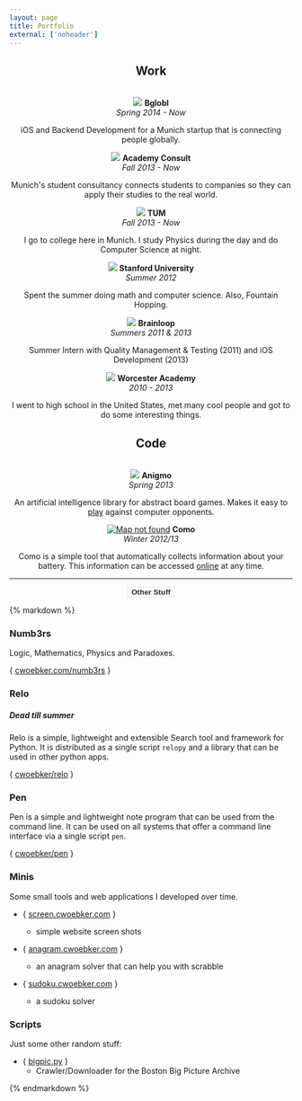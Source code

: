 ```yaml
---
layout: page
title: Portfolio
external: ['noheader']
---
```


<div class="row">

<div class="item col-lg-4 col-lg-offset-4"><center>
<h2>Work</h2>
</center></div>
<br>

<div class="item col-lg-4"><center>
  <a href="http://bglobl.com"><img class="img-circle" src="/assets/img/portfolio/bglobl.png"></a>
  <b>Bglobl</b><br>
  <i class="byline">Spring 2014 - Now</i>
  <p>iOS and Backend Development for a Munich startup that is connecting people globally.</p>
</center></div>

<div class="item col-lg-4"><center>
  <a href="http://www.academyconsult.de"><img class="img-circle" src="/assets/img/portfolio/ac.png"></a>
  <b>Academy Consult</b><br>
  <i class="byline">Fall 2013 - Now</i>
  <p>Munich's student consultancy connects students to companies so they can apply their studies to the real world.</p>
</center></div>

<div class="item col-lg-4"><center>
  <a href="http://www.tum.de"><img class="img-circle" src="/assets/img/portfolio/tum.png"></a>
  <b>TUM</b><br>
  <i class="byline">Fall 2013 - Now</i>
  <p>I go to college here in Munich. I study Physics during the day and do Computer Science at night.</p>
</center></div>

<div class="clearfix"></div>

<div class="item col-lg-4"><center>
  <a href="http://www.stanford.edu"><img class="img-circle" src="/assets/img/portfolio/stanford.png"></a>
  <b>Stanford University</b><br>
  <i class="byline">Summer 2012</i>
  <p>Spent the summer doing math and computer science. Also, Fountain Hopping.</p>
</center></div>

<div class="item col-lg-4"><center>
  <a href="https://www.brainloop.com"><img class="img-circle" src="/assets/img/portfolio/brainloop.png"></a>
  <b>Brainloop</b><br>
  <i class="byline">Summers 2011 & 2013</i>
  <p>Summer Intern with Quality Management & Testing (2011) and iOS Development (2013)</p>
</center></div>

<div class="item col-lg-4"><center>
  <a href="http://www.worcesteracademy.org"><img class="img-circle" src="/assets/img/portfolio/worcester.png"></a>
  <b>Worcester Academy</b><br>
  <i class="byline">2010 - 2013</i>
  <p>I went to high school in the United States, met many cool people and got to do some interesting things.</p>
</center></div>

<div class="clearfix"></div>

<div class="item col-lg-4 col-lg-offset-4"><center>
<h2>Code</h2>
</center></div>
<br>

<div class="item col-lg-4 col-lg-offset-2"><center>
  <a href="http://anigmo.org"><img class="img-circle" src="/assets/img/portfolio/anigmo.png"></a>
  <b>Anigmo</b><br>
  <i class="byline">Spring 2013</i>
  <p>An artificial intelligence library for abstract board games.
  Makes it easy to <a href="http://play.anigmo.org">play</a> against computer opponents.</p>
</center></div>

<div class="item col-lg-4"><center>
  <a href="https://github.com/cwoebker/como"><img class="img-circle" src="https://mts0.google.com/vt/data=9JDtAHjlTn3x-Sj-pwj3TI8qbtmqB_-LnEoOWHi1JIH9W7fJrfYPYf2ali6aD042Ny8SYFLwPPZZKXlfEZ4QdxIpwulW3ms6uP5wUAoVf93Jyw3RqOzuf7phyiJTNTa7F40NnNzgarXK_1t3AxD-WqBu5Go8Gincuj1Ho04og_3Sa2UiBghMZdgO5C25rkiQkreOKiiL1sBaWOqNe2jnAM4MI2IC" alt="Map not found"></a>
  <b>Como</b><br>
  <i class="byline">Winter 2012/13</i>
  <p>Como is a simple tool that automatically collects information about your battery. This information can be accessed <a href="http://como.cwoebker.com">online</a> at any time.</p>
</center></div>

<!--
<div class="item col-lg-4"><center>
  <h2>Freelancing</h2>
  <a><img class="img-circle" src="/assets/img/portfolio/fraunhofervc.png"></a>
  <b>Fraunhofer Ventures</b><br>
  <i class="byline">Spring 2014</i>
  <p>Strategic development of a platform to support entrepreneurs and their companies founded at one of the Fraunhofer Institutes.</p>
</center></div>
<div class="item col-lg-4"><center>
  <a href="http://www.isarlights.de"><img class="img-circle" style="height: 50px;" src="/assets/img/portfolio/isarlights.png"></a>
  <b>Isar Lights</b><br>
  <i class="byline">Spring 2014</i>
  <p>Website Design & Development for a Lights & Sound equipment renter in Munich.</p>
</center></div>
-->

</div><!-- row ends -->

<hr>

<center>
<button type="button" class="btn btn-danger" data-toggle="collapse" data-target="#otherstuff" style="border: 1px solid #e5e5e5; background: none; color: #2d2d2d;;">
  <b>Other Stuff</b>
</button>
</center>

<div id="otherstuff" class="collapse">

{% markdown %}

### Numb3rs ###

Logic, Mathematics, Physics and Paradoxes.

{ [cwoebker.com/numb3rs](/numb3rs) }

### Relo ###

##### Dead till summer #####

Relo is a simple, lightweight and extensible Search tool and framework for Python. It is distributed as a
single script `relopy` and a library that can be used in other python apps.

{ [cwoebker/relo](http://github.com/cwoebker/relo) }

### Pen ###

Pen is a simple and lightweight note program that can be used from the command line. It can be used on all systems that offer a command line interface via a single script `pen`.


{ [cwoebker/pen](https://github.com/cwoebker/pen) }

### Minis ###

Some small tools and web applications I developed over time.

- { [screen.cwoebker.com](http://screen.cwoebker.com) }
    - simple website screen shots

- { [anagram.cwoebker.com](http://anagram.cwoebker.com) }
	- an anagram solver that can help you with scrabble

- { [sudoku.cwoebker.com](http://sudoku.cwoebker.com) }
    - a sudoku solver

### Scripts ###

Just some other random stuff:

- { [bigpic.py](http://cwoebker.com/posts/the-beauty-of-big-pictures/) }
    - Crawler/Downloader for the Boston Big Picture Archive

{% endmarkdown %}

</div>
